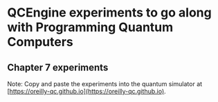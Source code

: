 # QCEngine experiments to go along with Programming Quantum Computers
## Chapter 7 experiments

Note: Copy and paste the experiments into the quantum simulator at [https://oreilly-qc.github.io](https://oreilly-qc.github.io).  
